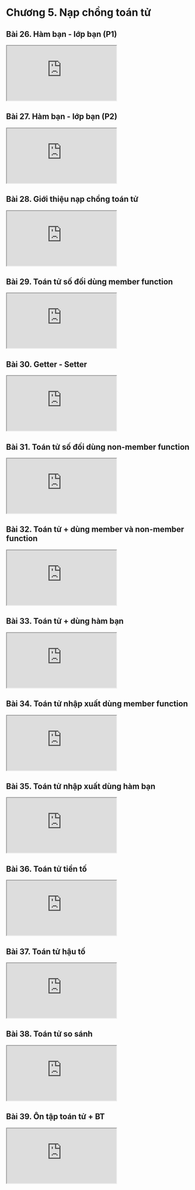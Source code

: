 # Chương 5. Nạp chồng toán tử

## Bài 26. Hàm bạn - lớp bạn (P1)

<div class="videoZen">
  <iframe src="https://drive.google.com/file/d/1vG7d3IOLth25Wl130dfMTc8aAFVA6cff/preview" allow="autoplay"></iframe>
</div>

## Bài 27. Hàm bạn - lớp bạn (P2)

<div class="videoZen">
  <iframe src="https://drive.google.com/file/d/1kwDI0BlxhgJgFHq2VpxpoXSqD629b8l-/preview" allow="autoplay"></iframe>
</div>

## Bài 28. Giới thiệu nạp chồng toán tử

<div class="videoZen">
  <iframe src="https://drive.google.com/file/d/1Gn1qpk7PqKvpxmXxI5ypMHcXjKYc_X5b/preview" allow="autoplay"></iframe>
</div>

## Bài 29. Toán tử số đối dùng member function

<div class="videoZen">
  <iframe src="https://drive.google.com/file/d/1Wzys9qD0SiLgPjbg_WtRQP2m87dHATUG/preview" allow="autoplay"></iframe>
</div>

## Bài 30. Getter - Setter

<div class="videoZen">
  <iframe src="https://drive.google.com/file/d/1E5uG4TJKtr_6elTFDCvIVHtP3MzpCc4E/preview" allow="autoplay"></iframe>
</div>

## Bài 31. Toán tử số đối dùng non-member function

<div class="videoZen">
  <iframe src="https://drive.google.com/file/d/1J4tpL5KUMno_taK4y00CSBrg2LRNk8er/preview" allow="autoplay"></iframe>
</div>

## Bài 32. Toán tử + dùng member và non-member function

<div class="videoZen">
  <iframe src="https://drive.google.com/file/d/1SuOx6hVvPGRyKW031FyQ3dkOs0dZihpP/preview" allow="autoplay"></iframe>
</div>

## Bài 33. Toán tử + dùng hàm bạn

<div class="videoZen">
  <iframe src="https://drive.google.com/file/d/1WsRkKeTewKJvyNAA_f7h8UhSRRnfT7t0/preview" allow="autoplay"></iframe>
</div>

## Bài 34. Toán tử nhập xuất dùng member function

<div class="videoZen">
  <iframe src="https://drive.google.com/file/d/1bx_RkwAIT1XmG0XBIiTwP9k0FNVVD7zy/preview" allow="autoplay"></iframe>
</div>

## Bài 35. Toán tử nhập xuất dùng hàm bạn

<div class="videoZen">
  <iframe src="https://drive.google.com/file/d/1N0uYvzTM3kGKfRtiyNh-y-L8tg9IrSDJ/preview" allow="autoplay"></iframe>
</div>

## Bài 36. Toán tử tiền tố

<div class="videoZen">
  <iframe src="https://drive.google.com/file/d/17Xe2-xFmgGsjjNNb9kL5zilZHINK6Lxb/preview" allow="autoplay"></iframe>
</div>

## Bài 37. Toán tử hậu tố

<div class="videoZen">
  <iframe src="https://drive.google.com/file/d/1hGuI9B_JoZog3xvsU9-EDv-yBHmaUlr3/preview" allow="autoplay"></iframe>
</div>

## Bài 38. Toán tử so sánh

<div class="videoZen">
  <iframe src="https://drive.google.com/file/d/1vbmXGJcn_ZWGsso5rculD80vEaapwrFy/preview" allow="autoplay"></iframe>
</div>

## Bài 39. Ôn tập toán tử + BT

<div class="videoZen">
  <iframe src="https://drive.google.com/file/d/1hP9OmXB0kw2p-OxYx6uDtV4PkUxABz-0/preview" allow="autoplay"></iframe>
</div>
